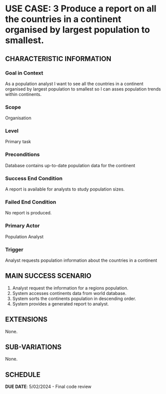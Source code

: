 # USE CASE: 3 Produce a report on all the countries in a continent organised by largest population to smallest.

## CHARACTERISTIC INFORMATION

### Goal in Context

As a population analyst I want to see all the countries in a continent organised by largest population to smallest so I can asses population trends within continents.

### Scope

Organisation

### Level

Primary task

### Preconditions

Database contains up-to-date population data for the continent

### Success End Condition

A report is available for analysts to study population sizes.

### Failed End Condition

No report is produced.

### Primary Actor

Population Analyst

### Trigger

Analyst requests population information about the countries in a continent

## MAIN SUCCESS SCENARIO

1. Analyst request the information for a regions population.
2. System accesses continents data from world database.
3. System sorts the continents population in descending order.
4. System provides a generated report to analyst.

## EXTENSIONS

None.

## SUB-VARIATIONS

None.

## SCHEDULE

**DUE DATE**: 5/02/2024 - Final code review


